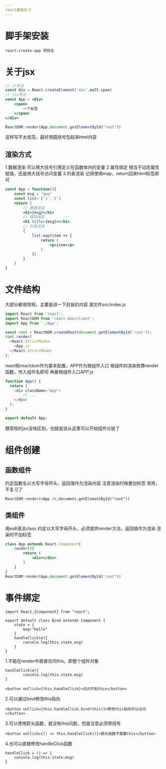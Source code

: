 ```yaml
---
react基础复习
---
```


# 脚手架安装
```shell
react-create-app 项目名
```
# 关于jsx
```jsx
// js写法
const div = React.createElement('div',null,span)
// jsx写法
const App = <div>
	<span>
		一个标签
	</span>
</div>

ReactDOM.render(App,document.getElementById("root"))
```
这样写不太规范，最好用圆括号包起来html内容
## 渲染方式
1.数据渲染 可以用大括号引用定义在函数体内的变量
2.属性绑定 相当于动态属性赋值，还是用大括号访问变量
3.列表渲染 记得使用map，return回来html标签即可
```jsx
const App = function(){
	const msg = "qwq"
	const list= ['1','2']
	return (
		// 数据渲染
		<h1>{msg}</h1>
		// 属性绑定
		<h1 title={msg}></h1>
		// 列表渲染
		{
			list.map(item => {
				return (
					<p>item</p>
				)
			})
		}
	)
}
```
# 文件结构
大部分都很常规，主要是讲一下封装的内容
源文件src/index.js
```js
import React from 'react';
import ReactDOM from 'react-dom/client';
import App from './App';

const root = ReactDOM.createRoot(document.getElementById('root'));
root.render(
  <React.StrictMode>
    <App />
  </React.StrictMode>
);

```
react和reactdom作为基本配置，APP作为根组件入口
根组件的渲染依靠render函数，传入组件名即可
再看根组件入口APP.js
```js
function App() {
  return (
    <div className="App">
		// ...
    </div>
  );
}

export default App;
```
跟常规的jsx没啥区别，也就是说从这里可以开始组件分层了
# 组件创建
## 函数组件
约定函数名以大写字母开头，返回值作为渲染内容
注意渲染时候要加标签
常用，不复习了
```
ReactDOM.render(<App />,document.getElementById("root"))
```
## 类组件
用es6语法class
约定以大写字母开头，必须提供render方法，返回值作为渲染
渲染时不加标签
```jsx
class App extends React.Component{
	render(){
		return (
			<div></div>
		)
	}
}
ReactDOM.render(App,document.getElementById("root"))

```
# 事件绑定
```
import React,{Component} from "react";

export default class Bind extends Component {
	state = {
		msg:"hello"
	}
	handleClick(e){
        console.log(this.state.msg)
    }
}
```
1.不能在render中直接访问this，即整个组件对象
```
handleClick(e){
        console.log(this.state.msg)
}

<button onClick={this.handleClick}>访问不到this</button>
```
2.可以通过bind修改this指向
```
<button onClick={this.handleClick.bind(this)}>修改this指向可以访问</button>
```
3.可以使用箭头函数，就没有this问题，但是注意必须带括号
```
<button onClick={() => this.handleClick()}>箭头函数不需要this</button>
```
4.也可以直接修改handleClick函数
```
handleClick = () => {
    console.log(this.state.msg)
}
```
